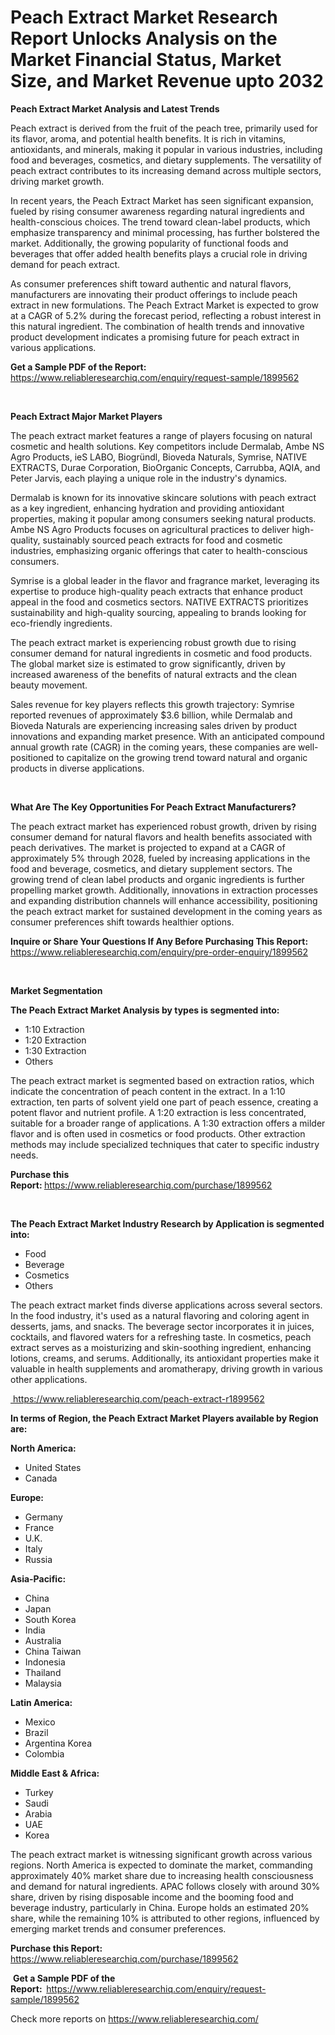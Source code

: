 <p><h1>Peach Extract Market Research Report Unlocks Analysis on the Market Financial Status, Market Size, and Market Revenue upto 2032</h1></p><p><strong>Peach Extract Market Analysis and Latest Trends</strong></p>
<p><p>Peach extract is derived from the fruit of the peach tree, primarily used for its flavor, aroma, and potential health benefits. It is rich in vitamins, antioxidants, and minerals, making it popular in various industries, including food and beverages, cosmetics, and dietary supplements. The versatility of peach extract contributes to its increasing demand across multiple sectors, driving market growth.</p><p>In recent years, the Peach Extract Market has seen significant expansion, fueled by rising consumer awareness regarding natural ingredients and health-conscious choices. The trend toward clean-label products, which emphasize transparency and minimal processing, has further bolstered the market. Additionally, the growing popularity of functional foods and beverages that offer added health benefits plays a crucial role in driving demand for peach extract.</p><p>As consumer preferences shift toward authentic and natural flavors, manufacturers are innovating their product offerings to include peach extract in new formulations. The Peach Extract Market is expected to grow at a CAGR of 5.2% during the forecast period, reflecting a robust interest in this natural ingredient. The combination of health trends and innovative product development indicates a promising future for peach extract in various applications.</p></p>
<p><strong>Get a Sample PDF of the Report:&nbsp;</strong> <a href="https://www.reliableresearchiq.com/enquiry/request-sample/1899562?utm_campaign=2469&utm_medium=2&utm_source=Github&utm_content=ia&utm_term=02042025&utm_id=peach-extract">https://www.reliableresearchiq.com/enquiry/request-sample/1899562</a></p>
<p>&nbsp;</p>
<p><strong>Peach Extract Major Market Players</strong></p>
<p><p>The peach extract market features a range of players focusing on natural cosmetic and health solutions. Key competitors include Dermalab, Ambe NS Agro Products, ieS LABO, Biogründl, Bioveda Naturals, Symrise, NATIVE EXTRACTS, Durae Corporation, BioOrganic Concepts, Carrubba, AQIA, and Peter Jarvis, each playing a unique role in the industry's dynamics.</p><p>Dermalab is known for its innovative skincare solutions with peach extract as a key ingredient, enhancing hydration and providing antioxidant properties, making it popular among consumers seeking natural products. Ambe NS Agro Products focuses on agricultural practices to deliver high-quality, sustainably sourced peach extracts for food and cosmetic industries, emphasizing organic offerings that cater to health-conscious consumers.</p><p>Symrise is a global leader in the flavor and fragrance market, leveraging its expertise to produce high-quality peach extracts that enhance product appeal in the food and cosmetics sectors. NATIVE EXTRACTS prioritizes sustainability and high-quality sourcing, appealing to brands looking for eco-friendly ingredients.</p><p>The peach extract market is experiencing robust growth due to rising consumer demand for natural ingredients in cosmetic and food products. The global market size is estimated to grow significantly, driven by increased awareness of the benefits of natural extracts and the clean beauty movement.</p><p>Sales revenue for key players reflects this growth trajectory: Symrise reported revenues of approximately $3.6 billion, while Dermalab and Bioveda Naturals are experiencing increasing sales driven by product innovations and expanding market presence. With an anticipated compound annual growth rate (CAGR) in the coming years, these companies are well-positioned to capitalize on the growing trend toward natural and organic products in diverse applications.</p></p>
<p>&nbsp;</p>
<p><strong>What Are The Key Opportunities For Peach Extract Manufacturers?</strong></p>
<p><p>The peach extract market has experienced robust growth, driven by rising consumer demand for natural flavors and health benefits associated with peach derivatives. The market is projected to expand at a CAGR of approximately 5% through 2028, fueled by increasing applications in the food and beverage, cosmetics, and dietary supplement sectors. The growing trend of clean label products and organic ingredients is further propelling market growth. Additionally, innovations in extraction processes and expanding distribution channels will enhance accessibility, positioning the peach extract market for sustained development in the coming years as consumer preferences shift towards healthier options.</p></p>
<p><strong>Inquire or Share Your Questions If Any Before Purchasing This Report:</strong> <a href="https://www.reliableresearchiq.com/enquiry/pre-order-enquiry/1899562?utm_campaign=2469&utm_medium=2&utm_source=Github&utm_content=ia&utm_term=02042025&utm_id=peach-extract">https://www.reliableresearchiq.com/enquiry/pre-order-enquiry/1899562</a></p>
<p>&nbsp;</p>
<p><strong>Market Segmentation</strong></p>
<p><strong>The Peach Extract Market Analysis by types is segmented into:</strong></p>
<p><ul><li>1:10 Extraction</li><li>1:20 Extraction</li><li>1:30 Extraction</li><li>Others</li></ul></p>
<p><p>The peach extract market is segmented based on extraction ratios, which indicate the concentration of peach content in the extract. In a 1:10 extraction, ten parts of solvent yield one part of peach essence, creating a potent flavor and nutrient profile. A 1:20 extraction is less concentrated, suitable for a broader range of applications. A 1:30 extraction offers a milder flavor and is often used in cosmetics or food products. Other extraction methods may include specialized techniques that cater to specific industry needs.</p></p>
<p><strong>Purchase this Report:&nbsp;</strong><a href="https://www.reliableresearchiq.com/purchase/1899562?utm_campaign=2469&utm_medium=2&utm_source=Github&utm_content=ia&utm_term=02042025&utm_id=peach-extract">https://www.reliableresearchiq.com/purchase/1899562</a></p>
<p>&nbsp;</p>
<p><strong>The Peach Extract Market Industry Research by Application is segmented into:</strong></p>
<p><ul><li>Food</li><li>Beverage</li><li>Cosmetics</li><li>Others</li></ul></p>
<p><p>The peach extract market finds diverse applications across several sectors. In the food industry, it's used as a natural flavoring and coloring agent in desserts, jams, and snacks. The beverage sector incorporates it in juices, cocktails, and flavored waters for a refreshing taste. In cosmetics, peach extract serves as a moisturizing and skin-soothing ingredient, enhancing lotions, creams, and serums. Additionally, its antioxidant properties make it valuable in health supplements and aromatherapy, driving growth in various other applications.</p></p>
<p><a href="https://www.reliableresearchiq.com/peach-extract-r1899562?utm_campaign=2469&utm_medium=2&utm_source=Github&utm_content=ia&utm_term=02042025&utm_id=peach-extract">&nbsp;https://www.reliableresearchiq.com/peach-extract-r1899562</a></p>
<p><strong>In terms of Region, the Peach Extract Market Players available by Region are:</strong></p>
<p>
    <p> <strong> North America: </strong>
        <ul>
            <li>United States</li>
            <li>Canada</li>
        </ul>
        </p> 
    <p> <strong> Europe: </strong>
        <ul>
            <li>Germany</li>
            <li>France</li>
            <li>U.K.</li>
            <li>Italy</li>
            <li>Russia</li>
        </ul>
        </p> 
    <p> <strong> Asia-Pacific: </strong>
        <ul>
            <li>China</li>
            <li>Japan</li>
            <li>South Korea</li>
            <li>India</li>
            <li>Australia</li>
            <li>China Taiwan</li>
            <li>Indonesia</li>
            <li>Thailand</li>
            <li>Malaysia</li>
        </ul>
        </p> 
    <p> <strong> Latin America: </strong>
        <ul>
            <li>Mexico</li>
            <li>Brazil</li>
            <li>Argentina Korea</li>
            <li>Colombia</li>
        </ul>
        </p> 
    <p> <strong> Middle East & Africa: </strong>
        <ul>
            <li>Turkey</li>
            <li>Saudi</li>
            <li>Arabia</li>
            <li>UAE</li>
            <li>Korea</li>
        </ul>
    </p>
    </p>
<p><p>The peach extract market is witnessing significant growth across various regions. North America is expected to dominate the market, commanding approximately 40% market share due to increasing health consciousness and demand for natural ingredients. APAC follows closely with around 30% share, driven by rising disposable income and the booming food and beverage industry, particularly in China. Europe holds an estimated 20% share, while the remaining 10% is attributed to other regions, influenced by emerging market trends and consumer preferences.</p></p>
<p><strong>Purchase this Report: </strong><a href="https://www.reliableresearchiq.com/purchase/1899562?utm_campaign=2469&utm_medium=2&utm_source=Github&utm_content=ia&utm_term=02042025&utm_id=peach-extract">https://www.reliableresearchiq.com/purchase/1899562</a></p>
<p>&nbsp;<strong>Get a Sample PDF of the Report:&nbsp;&nbsp;</strong><a href="https://www.reliableresearchiq.com/enquiry/request-sample/1899562?utm_campaign=2469&utm_medium=2&utm_source=Github&utm_content=ia&utm_term=02042025&utm_id=peach-extract">https://www.reliableresearchiq.com/enquiry/request-sample/1899562</a></p>
<p><strong></strong></p>
<p>Check more reports on <a href="https://www.reliableresearchiq.com/?utm_campaign=2469&utm_medium=2&utm_source=Github&utm_content=ia&utm_term=02042025&utm_id=peach-extract">https://www.reliableresearchiq.com/</a></p>